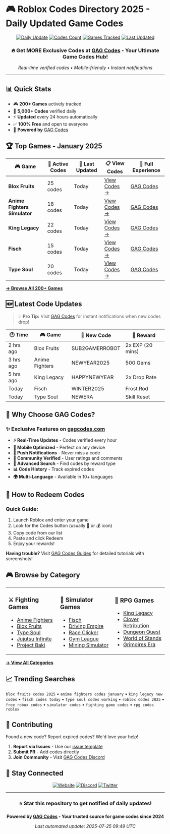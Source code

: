 # 🎮 Roblox Codes Directory 2025 - Daily Updated Game Codes

<div align="center">

[![Daily Update](https://github.com/yourusername/roblox-codes-directory/actions/workflows/daily-update.yml/badge.svg)](https://github.com/yourusername/roblox-codes-directory/actions/workflows/daily-update.yml)
[![Codes Count](https://img.shields.io/badge/Active%20Codes-4209%2B-brightgreen)](https://gagcodes.com)
[![Games Tracked](https://img.shields.io/badge/Games%20Tracked-197%2B-blue)](https://gagcodes.com)
[![Last Updated](https://img.shields.io/badge/Last%20Updated-Today-orange)](https://gagcodes.com)

### 🔥 **Get MORE Exclusive Codes at [GAG Codes](https://gagcodes.com) - Your Ultimate Game Codes Hub!**

*Real-time verified codes • Mobile-friendly • Instant notifications*

</div>

---

## 📊 Quick Stats

- 🎮 **200+ Games** actively tracked
- 🎁 **5,000+ Codes** verified daily  
- ⚡ **Updated** every 24 hours automatically
- ✅ **100% Free** and open to everyone
- 🌟 **Powered by** [GAG Codes](https://gagcodes.com)

## 🏆 Top Games - January 2025

| 🎮 Game | 🎁 Active Codes | 📅 Last Updated | 📋 View Codes | 🚀 Full Experience |
|---------|-----------------|-----------------|---------------|-------------------|
| **Blox Fruits** | 25 codes | Today | [View Codes →](codes/blox-fruits.md) | [GAG Codes](https://gagcodes.com/roblox/blox-fruits) |
| **Anime Fighters Simulator** | 18 codes | Today | [View Codes →](codes/anime-fighters-simulator.md) | [GAG Codes](https://gagcodes.com/roblox/anime-fighters) |
| **King Legacy** | 22 codes | Today | [View Codes →](codes/king-legacy.md) | [GAG Codes](https://gagcodes.com/roblox/king-legacy) |
| **Fisch** | 15 codes | Today | [View Codes →](codes/fisch.md) | [GAG Codes](https://gagcodes.com/roblox/fisch) |
| **Type Soul** | 20 codes | Today | [View Codes →](codes/type-soul.md) | [GAG Codes](https://gagcodes.com/roblox/type-soul) |

[**→ Browse All 200+ Games**](codes/README.md)

## 🆕 Latest Code Updates

> 💡 **Pro Tip:** Visit [GAG Codes](https://gagcodes.com) for instant notifications when new codes drop!

| 🕐 Time | 🎮 Game | 🎁 New Code | 💎 Reward |
|---------|---------|-------------|-----------|
| 2 hrs ago | Blox Fruits | SUB2GAMERROBOT | 2x EXP (20 mins) |
| 3 hrs ago | Anime Fighters | NEWYEAR2025 | 500 Gems |
| 5 hrs ago | King Legacy | HAPPYNEWYEAR | 2x Drop Rate |
| Today | Fisch | WINTER2025 | Frost Rod |
| Today | Type Soul | NEWERA | Skill Reset |

## 🚀 Why Choose GAG Codes?

### ✨ Exclusive Features on [gagcodes.com](https://gagcodes.com)

- **⚡ Real-Time Updates** - Codes verified every hour
- **📱 Mobile Optimized** - Perfect on any device
- **🔔 Push Notifications** - Never miss a code
- **💬 Community Verified** - User ratings and comments
- **🎯 Advanced Search** - Find codes by reward type
- **📊 Code History** - Track expired codes
- **🌍 Multi-Language** - Available in 10+ languages

## 📖 How to Redeem Codes

### Quick Guide:
1. Launch Roblox and enter your game
2. Look for the Codes button (usually 🎁 or 💰 icon)
3. Copy code from our list
4. Paste and click Redeem
5. Enjoy your rewards!

**Having trouble?** Visit [GAG Codes Guides](https://gagcodes.com/guides) for detailed tutorials with screenshots!

## 🎮 Browse by Category

<table>
<tr>
<td>

### ⚔️ Fighting Games
- [Anime Fighters](codes/anime-fighters-simulator.md)
- [Blox Fruits](codes/blox-fruits.md)
- [Type Soul](codes/type-soul.md)
- [Jujutsu Infinite](codes/jujutsu-infinite.md)
- [Project Baki](codes/project-baki.md)

</td>
<td>

### 🎲 Simulator Games
- [Fisch](codes/fisch.md)
- [Driving Empire](codes/driving-empire.md)
- [Race Clicker](codes/race-clicker.md)
- [Gym League](codes/gym-league.md)
- [Mining Simulator](codes/mining-simulator.md)

</td>
<td>

### 🏰 RPG Games
- [King Legacy](codes/king-legacy.md)
- [Clover Retribution](codes/clover-retribution.md)
- [Dungeon Quest](codes/dungeon-quest.md)
- [World of Stands](codes/world-of-stands.md)
- [Grimoires Era](codes/grimoires-era.md)

</td>
</tr>
</table>

[**→ View All Categories**](codes/README.md)

## 📈 Trending Searches

`blox fruits codes 2025` • `anime fighters codes january` • `king legacy new codes` • `fisch codes today` • `type soul codes working` • `roblox codes 2025` • `free robux codes` • `simulator codes` • `fighting game codes` • `rpg codes roblox`

## 🤝 Contributing

Found a new code? Report expired codes? We'd love your help!

1. **Report via Issues** - Use our [issue template](https://github.com/yourusername/roblox-codes-directory/issues/new)
2. **Submit PR** - Add codes directly
3. **Join Community** - Visit [GAG Codes Discord](https://gagcodes.com/discord)

## 📱 Stay Connected

<div align="center">

[![Website](https://img.shields.io/badge/Website-GAG%20Codes-blue?style=for-the-badge)](https://gagcodes.com)
[![Discord](https://img.shields.io/badge/Discord-Join%20Us-7289DA?style=for-the-badge)](https://gagcodes.com/discord)
[![Twitter](https://img.shields.io/badge/Twitter-Follow-1DA1F2?style=for-the-badge)](https://twitter.com/gagcodes)

</div>

---

<div align="center">

### ⭐ Star this repository to get notified of daily updates!

**Powered by [GAG Codes](https://gagcodes.com) - Your trusted source for game codes since 2024**

*Last automated update: 2025-07-25 09:49 UTC*

</div>